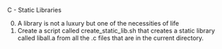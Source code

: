 C - Static Libraries 

0. A library is not a luxury but one of the necessities of life
1. Create a script called create_static_lib.sh that creates a static library called liball.a from all the .c files that are in the current directory.
